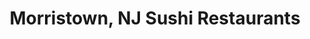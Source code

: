 ---
layout: city
title: Morristown, NJ Sushi Restaurants
permalink: /new-jersey/morristown/
stateAbbr: NJ
stateName: New Jersey
cityName: Morristown
---